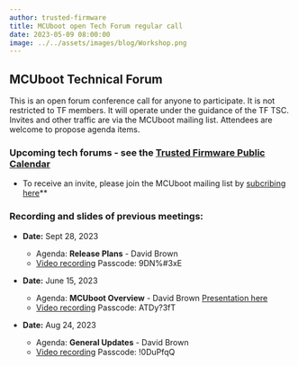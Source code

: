 ```yaml
---
author: trusted-firmware
title: MCUboot open Tech Forum regular call
date: 2023-05-09 08:00:00
image: ../../assets/images/blog/Workshop.png
---
```


## MCUboot Technical Forum

This is an open forum conference call for anyone to participate. It is not restricted to TF members. It will operate under the guidance of the TF TSC. Invites and other traffic are via the MCUboot mailing list. Attendees are welcome to propose agenda items.

### Upcoming tech forums - see the [Trusted Firmware Public Calendar](/meetings/)

- To receive an invite, please join the MCUboot mailing list by [subcribing here](https://groups.io/g/MCUBoot)\*\*

### Recording and slides of previous meetings:

- **Date:** Sept 28, 2023

  - Agenda: **Release Plans** - David Brown
  - [Video recording](https://linaro-org.zoom.us/rec/share/DOx_JZaKAxYxGdCddHAEX5RD14TB2CioHMZWHppu-HOwCfMkTG78xgGjRFSeqPZN._C99LE_dyixNWque) Passcode: 9DN%#3xE
    <br/>

- **Date:** June 15, 2023

  - Agenda: **MCUboot Overview** - David Brown [Presentation here](/docs/2023_06_15_mcuboot_overview.pdf)
  - [Video recording](https://linaro-org.zoom.us/rec/share/xWEAW8FO0g_YqLhDJ2hHdEiZct-CpdrWT2dNytwci2VUM4FleFi7wCW77eishMFi.2_TMfz8LpqwdN482) Passcode: ATDy?3fT
    <br/>

- **Date:** Aug 24, 2023
  - Agenda: **General Updates** - David Brown
  - [Video recording](https://linaro-org.zoom.us/rec/share/dvOnElCzQtGNFHd8kxhe5gSTDoS8epySvo6V7R2EVt_nrvqkEKYtJVhfpykvJCkX.KJlQZXivIBMRq_R9) Passcode: !0DuPfqQ
    <br/>
